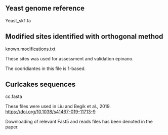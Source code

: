 Yeast genome reference 
---------------------

Yeast_sk1.fa

Modified sites identified with orthogonal method
-----------------------------

known.modifications.txt

These sites was used for assessment and validation epinano.

The cooridiantes in this file is 1-based.

Curlcakes sequences
-----------------------

cc.fasta


These files were used in Liu and Begik et al., 2019. https://doi.org/10.1038/s41467-019-11713-9

Downloading of relevant Fast5 and reads files has been denoted in the paper. 
